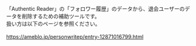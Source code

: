 「Authentic Reader」の「フォロワー履歴」のデータから、退会ユーザーのデータを削除するための補助ツールです。<br>
扱い方は以下のページを参照ください。<br>
<br>
https://ameblo.jp/personwritep/entry-12871016799.html
